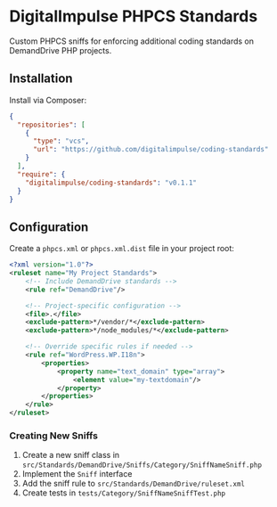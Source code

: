 # DigitalImpulse PHPCS Standards

Custom PHPCS sniffs for enforcing additional coding standards on DemandDrive PHP projects.

## Installation

Install via Composer:

```json
{
  "repositories": [
    {
      "type": "vcs",
      "url": "https://github.com/digitalimpulse/coding-standards"
    }
  ],
  "require": {
    "digitalimpulse/coding-standards": "v0.1.1"
  }
}
```

## Configuration

Create a `phpcs.xml` or `phpcs.xml.dist` file in your project root:

```xml
<?xml version="1.0"?>
<ruleset name="My Project Standards">
	<!-- Include DemandDrive standards -->
	<rule ref="DemandDrive"/>

	<!-- Project-specific configuration -->
	<file>.</file>
	<exclude-pattern>*/vendor/*</exclude-pattern>
	<exclude-pattern>*/node_modules/*</exclude-pattern>

	<!-- Override specific rules if needed -->
	<rule ref="WordPress.WP.I18n">
		<properties>
			<property name="text_domain" type="array">
				<element value="my-textdomain"/>
			</property>
		</properties>
	</rule>
</ruleset>
```

### Creating New Sniffs

1. Create a new sniff class in `src/Standards/DemandDrive/Sniffs/Category/SniffNameSniff.php`
2. Implement the `Sniff` interface
3. Add the sniff rule to `src/Standards/DemandDrive/ruleset.xml`
4. Create tests in `tests/Category/SniffNameSniffTest.php`
